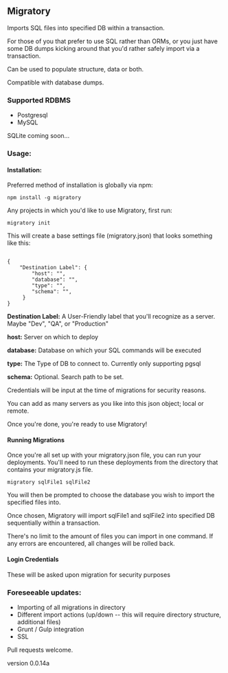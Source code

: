 ## Migratory
Imports SQL files into specified DB within a transaction.

For those of you that prefer to use SQL rather than ORMs,
or you just have some DB dumps kicking around that you'd
rather safely import via a transaction.

Can be used to populate structure, data or both.

Compatible with database dumps.

### Supported RDBMS
* Postgresql
* MySQL

SQLite coming soon...

### Usage:
#### Installation:

Preferred method of installation is globally via npm:

```
npm install -g migratory
```

Any projects in which you'd like to use Migratory, first run:

```
migratory init
```

This will create a base settings file (migratory.json) that looks something like this:

```

{
    "Destination Label": {
        "host": "",
        "database": "",
        "type": "",
        "schema": "",
     }
}
```
**Destination Label:** A User-Friendly label that you'll recognize as a server. Maybe "Dev", "QA", or "Production"

**host:** Server on which to deploy

**database:** Database on which your SQL commands will be executed

**type:** The Type of DB to connect to. Currently only supporting pgsql

**schema:** Optional. Search path to be set.


Credentials will be input at the time of migrations for security reasons.

You can add as many servers as you like into this json object; local or remote.

Once you're done, you're ready to use Migratory!

#### Running Migrations
Once you're all set up with your migratory.json file, you can run your deployments. You'll need to run these deployments from the directory that contains your migratory.js file.

```
migratory sqlFile1 sqlFile2
```

You will then be prompted to choose the database you wish to import the specified files into.

Once chosen, Migratory will import sqlFile1 and sqlFile2 into specified DB sequentially within a transaction.

There's no limit to the amount of files you can import in one command.
If any errors are encountered, all changes will be rolled back.

#### Login Credentials
These will be asked upon migration for security purposes

### Foreseeable updates:
* Importing of all migrations in directory
* Different import actions (up/down -- this will require directory structure, additional files)
* Grunt / Gulp integration
* SSL

Pull requests welcome.

version 0.0.14a
